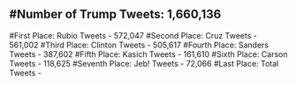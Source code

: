 #Number of Trump Tweets: 1,660,136
---
#First Place: Rubio Tweets - 572,047
#Second Place: Cruz Tweets - 561,002
#Third Place: Clinton Tweets - 505,617
#Fourth Place: Sanders Tweets - 387,602
#Fifth Place: Kasich Tweets - 161,610
#Sixth Place: Carson Tweets - 118,625
#Seventh Place: Jeb! Tweets - 72,066
#Last Place: Total Tweets -  
